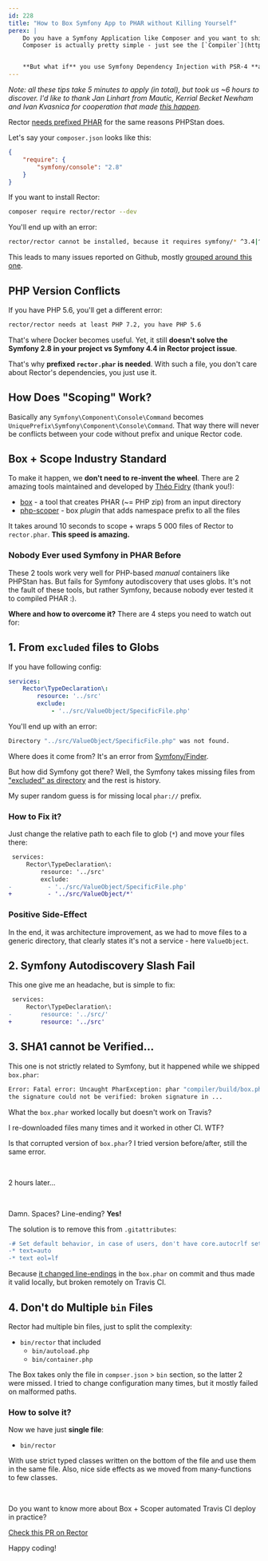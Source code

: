 ```yaml
---
id: 228
title: "How to Box Symfony App to PHAR without Killing Yourself"
perex: |
    Do you have a Symfony Application like Composer and you want to ship it as a PHAR?
    Composer is actually pretty simple - just see the [`Compiler`](https://github.com/composer/composer/blob/master/src/Composer/Compiler.php) class.


    **But what if** you use Symfony Dependency Injection with PSR-4 **autodiscovery** like [Rector](https://github.com/rectorphp/rector) does? Well, better be ready for **nasty traps**.
---
```


*Note: all these tips take 5 minutes to apply (in total), but took us ~6 hours to discover. I'd like to thank Jan Linhart from Mautic, Kerrial Becket Newham and Ivan Kvasnica for cooperation that made [this happen](https://github.com/rectorphp/rector/pull/2373).*

Rector [needs prefixed PHAR](https://github.com/rectorphp/rector/issues/177) for the same reasons PHPStan does.

Let's say your `composer.json` looks like this:

```json
{
    "require": {
        "symfony/console": "2.8"
    }
}
```

If you want to install Rector:

```bash
composer require rector/rector --dev
```

You'll end up with an error:

```bash
rector/rector cannot be installed, because it requires symfony/* ^3.4|^4.4... but you have 2.8
```

This leads to many issues reported on Github, mostly [grouped around this one](https://github.com/rectorphp/rector/issues/177).

## PHP Version Conflicts

If you have PHP 5.6, you'll get a different error:

```bash
rector/rector needs at least PHP 7.2, you have PHP 5.6
```

That's where Docker becomes useful. Yet, it still **doesn't solve the Symfony 2.8 in your project vs Symfony 4.4 in Rector project issue**.

That's why **prefixed `rector.phar` is needed**. With such a file, you don't care about Rector's dependencies, you just use it.

## How Does "Scoping" Work?

Basically any `Symfony\Component\Console\Command` becomes `UniquePrefix\Symfony\Component\Console\Command`. That way there will never be conflicts between your code without prefix and unique Rector code.


## Box + Scope Industry Standard

To make it happen, we **don't need to re-invent the wheel**. There are 2 amazing tools maintained and developed by [Théo Fidry](https://github.com/theofidry) (thank you!):

- [box](https://github.com/humbug/box) - a tool that creates PHAR (~= PHP zip) from an input directory
- [php-scoper](https://github.com/humbug/php-scoper) - box *plugin* that adds namespace prefix to all the files

It takes around 10 seconds to scope + wraps 5 000 files of Rector to `rector.phar`. **This speed is amazing.**

### Nobody Ever used Symfony in PHAR Before

These 2 tools work very well for PHP-based *manual* containers like PHPStan has. But fails for Symfony autodiscovery that uses globs. It's not the fault of these tools, but rather Symfony, because nobody ever tested it to compiled PHAR :).

**Where and how to overcome it?** There are 4 steps you need to watch out for:

## 1. From `excluded` files to Globs

If you have following config:

```yaml
services:
    Rector\TypeDeclaration\:
        resource: '../src'
        exclude:
            - '../src/ValueObject/SpecificFile.php'
```

You'll end up with an error:

```bash
Directory "../src/ValueObject/SpecificFile.php" was not found.
```

Where does it come from? It's an error from [Symfony/Finder](https://github.com/symfony/symfony/blob/c62bb82e27974ef4e389da523f0de451b6632266/src/Symfony/Component/Finder/Finder.php#L589).

But how did Symfony got there? Well, the Symfony takes missing files from ["excluded" as directory](https://github.com/symfony/symfony/blob/c62bb82e27974ef4e389da523f0de451b6632266/src/Symfony/Component/DependencyInjection/Loader/FileLoader.php#L162) and the rest is history.

My super random guess is for missing local `phar://` prefix.


### How to Fix it?

Just change the relative path to each file to glob (`*`) and move your files there:

```diff
 services:
     Rector\TypeDeclaration\:
         resource: '../src'
         exclude:
-          - '../src/ValueObject/SpecificFile.php'
+          - '../src/ValueObject/*'
```

### Positive Side-Effect

In the end, it was architecture improvement, as we had to move files to a generic directory, that clearly states it's not a service - here `ValueObject`.

## 2. Symfony Autodiscovery Slash Fail

This one give me an headache, but is simple to fix:

```diff
 services:
     Rector\TypeDeclaration\:
-        resource: '../src/'
+        resource: '../src'
```

## 3. SHA1 cannot be Verified...

This one is not strictly related to Symfony, but it happened while we shipped `box.phar`:

```bash
Error: Fatal error: Uncaught PharException: phar "compiler/build/box.phar" SHA1
the signature could not be verified: broken signature in ...
```

What the `box.phar` worked locally but doesn't work on Travis?

I re-downloaded files many times and it worked in other CI. WTF?

Is that corrupted version of `box.phar`? I tried version before/after, still the same error.

<br>

2 hours later...

<br>

Damn. Spaces? Line-ending? **Yes!**

The solution is to remove this from `.gitattributes`:

```diff
-# Set default behavior, in case of users, don't have core.autocrlf set.
-* text=auto
-* text eol=lf
```

Because [it changed line-endings](https://stackoverflow.com/questions/24763948/git-warning-lf-will-be-replaced-by-crlf) in the `box.phar` on commit and thus made it valid locally, but broken remotely on Travis CI.

## 4. Don't do Multiple `bin` Files

Rector had multiple bin files, just to split the complexity:

- `bin/rector` that included
    - `bin/autoload.php`
    - `bin/container.php`


The Box takes only the file in `compser.json` > `bin` section, so the latter 2 were missed. I tried to change configuration many times, but it mostly failed on malformed paths.


### How to solve it?

Now we have just **single file**:

- `bin/rector`

With use strict typed classes written on the bottom of the file and use them in the same file. Also, nice side effects as we moved from many-functions to few classes.

<br>

Do you want to know more about Box + Scoper automated Travis CI deploy in practice?

<a href="https://github.com/rectorphp/rector/pull/2373" class="btn btn-dark mt-3 mb-3">
    Check this PR on Rector
</a>

<br>

Happy coding!
